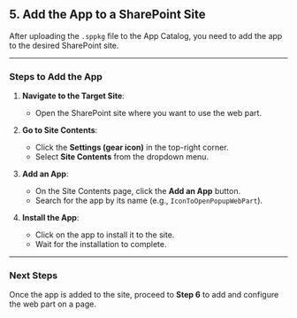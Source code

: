## **5. Add the App to a SharePoint Site**

After uploading the `.sppkg` file to the App Catalog, you need to add the app to the desired SharePoint site.

---

### **Steps to Add the App**

1. **Navigate to the Target Site**:
   - Open the SharePoint site where you want to use the web part.

2. **Go to Site Contents**:
   - Click the **Settings (gear icon)** in the top-right corner.
   - Select **Site Contents** from the dropdown menu.

3. **Add an App**:
   - On the Site Contents page, click the **Add an App** button.
   - Search for the app by its name (e.g., `IconToOpenPopupWebPart`).

4. **Install the App**:
   - Click on the app to install it to the site.
   - Wait for the installation to complete.

---

### **Next Steps**

Once the app is added to the site, proceed to **Step 6** to add and configure the web part on a page.
